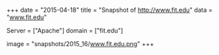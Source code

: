 
+++
date = "2015-04-18"
title = "Snapshot of http://www.fit.edu"
data = "www.fit.edu"

Server = ["Apache"]
domain = ["fit.edu"]

  image = "snapshots/2015_16/www.fit.edu.png"
+++
#
